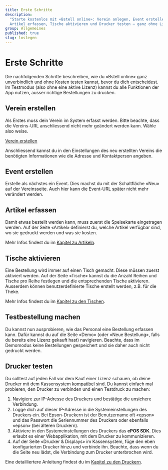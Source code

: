 ```yaml
---
title: Erste Schritte
description:
  "Starte kostenlos mit «Bstell online»: Verein anlegen, Event erstellen,
  Artikel erfassen, Tische aktivieren und Drucker testen – ganz ohne Lizenz."
group: Allgemeines
published: true
slug: loslegen
---
```


# Erste Schritte

Die nachfolgenden Schritte beschreiben, wie du «Bstell online» ganz
unverbindlich und ohne Kosten testen kannst, bevor du dich entscheidest. Im
Testmodus (also ohne eine aktive Lizenz) kannst du alle Funktionen der App
nutzen, ausser richtige Bestellungen zu drucken.

## Verein erstellen

Als Erstes muss dein Verein im System erfasst werden. Bitte beachte, dass die
Vereins-URL anschliessend nicht mehr geändert werden kann. Wähle also weise.

<a href="https://bstell.online/vereine/neu" class="button">Verein erstellen</a>

Anschliessend kannst du in den Einstellungen des neu erstellten Vereins die
benötigten Informationen wie die Adresse und Kontaktperson angeben.

## Event erstellen

Erstelle als nächstes ein Event. Dies machst du mit der Schaltfläche «Neu» auf
der Vereinsseite. Auch hier kann die Event-URL später nicht mehr verändert
werden.

## Artikel erfassen

Damit etwas bestellt werden kann, muss zuerst die Speisekarte eingetragen
werden. Auf der Seite «Artikel» definierst du, welche Artikel verfügbar sind, wo
sie gedruckt werden und was sie kosten.

Mehr Infos findest du im [Kapitel zu Artikeln](/docs/funktionen/artikel/).

## Tische aktivieren

Eine Bestellung wird immer auf einen Tisch gemacht. Diese müssen zuerst
aktiviert werden. Auf der Seite «Tische» kannst du die Anzahl Reihen und Tische
pro Reihe festlegen und die entsprechenden Tische aktivieren. Ausserdem können
benutzerdefinierte Tische erstellt werden, z.B. für die Theke.

Mehr Infos findest du im [Kapitel zu den Tischen](/docs/funktionen/tische/).

## Testbestellung machen

Du kannst nun ausprobieren, wie das Personal eine Bestellung erfassen kann.
Dafür kannst du auf die Seite «Demo» (oder «Neue Bestellung», falls du bereits
eine Lizenz gekauft hast) navigieren. Beachte, dass im Demomodus keine
Bestellungen gespeichert und sie daher auch nicht gedruckt werden.

## Drucker testen

Du solltest auf jeden Fall vor dem Kauf einer Lizenz schauen, ob deine Drucker
mit dem Kassensystem
[kompatibel](https://download4.epson.biz/sec_pubs/pos/reference_en/epos_js/ref_epos_sdk_js_en_devicespecifications_listofsupportedobjects.html)
sind. Du kannst einfach mal probieren, den Drucker zu verbinden und einen
Testdruck zu machen:

1. Navigiere zur IP-Adresse des Druckers und bestätige die unsichere Verbindung.
1. Logge dich auf dieser IP-Adresse in die Systemeinstellungen des Druckers ein.
   Bei Epson-Druckern ist der Benutzername oft «epson» und das Passwort die
   Seriennummer des Druckers oder ebenfalls «epson» (bei älteren Druckern).
1. Aktiviere in den Systemeinstellungen des Druckers das **ePOS SDK**. Dies
   erlaubt es einer Webapplikation, mit dem Drucker zu kommunizieren.
1. Auf der Seite «Drucker & Displays» im Kassensystem, füge den eben
   konfigurierten Drucker hinzu und verbinde ihn. Beachte, dass wenn du die
   Seite neu lädst, die Verbindung zum Drucker unterbrochen wird.

Eine detailliertere Anleitung findest du im
[Kapitel zu den Druckern](/docs/hardware/drucker/).
